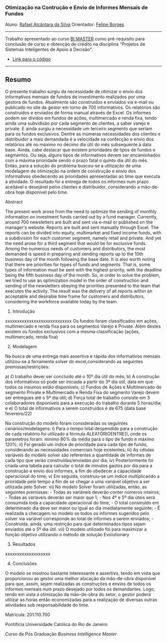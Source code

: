 ### Otimização na Contrução e Envio de Informes Mensais de Fundos

Aluno: [Rafael Alcântara da Silva](https://github.com/alcraf)
Orientador: [Felipe Borges](https://github.com/FelipeBorgesC)

---

Trabalho apresentado ao curso [BI MASTER](https://ica.puc-rio.ai/bi-master) como pré-requisito para conclusão de curso e obtenção de crédito na disciplina "Projetos de Sistemas Inteligentes de Apoio à Decisão".

- [Link para o código](https://github.com/Projeto_Rafael_Alcântara_da_Silva.xlsm)

---

 ## Resumo

O presente trabalho surgiu da necessidade de otimizar o envio dos informativos mensais de fundos de investimento realizados por uma gestora de fundos. 
Atualmente são construídos e enviados via e-mail ou publicado no site da gestor em torno de 700 informativos. Os relatórios são construídos e enviados de forma manual através de Excel.
Os informes podem ser dividos em fundos de ações, multimercado e renda fixa, tendo ainda uma subvidisão por cada segmento de clientes, a saber varejo e private. E ainda surgiu a necessidade um terceiro segmento que seriam para os fundos exclusivos.
Dentre as inúmeras necessidades dos clientes e distribuidor a mais demandada é a velocidade na confecção e envio dos relatórios até no máximo no décimo dia útil do mês subsequente à data base.
Ainda, cabe destacar que existem prioridades de tipos de fundos e segmentos. Ou seja, alguns tipos de informativos devem ser encaminhados com a máxima prioridade sendo o prazo fatal o quinto dia útil do mês.
Então, para a solução do problema buscou-se a utilização de uma modelagem de otimização na ordem de construção e envio dos informativos obedecendo as prioridades apresentadas ao time que executa a atividade.
O resultado foi a entrega de todos os informes num prazo aceitável e desejável pelos clientes e distribuidor, considerando a mão-de-obra hoje disponível pelo time.

Abstract 

The present work arose from the need to optimize the sending of monthly information on investment funds carried out by a fund manager.
Currently, around 700 newsletters are built and sent via e-mail or published on the manager's website. Reports are built and sent manually through Excel.
The reports can be divided into equity, multimarket and fixed income funds, with a subdivision for each customer segment, namely retail and private. And yet the need arose for a third segment that would be for exclusive funds.
Among the numerous needs of customers and distributors, the most demanded is speed in preparing and sending reports up to the 10th business day of the month following the base date.
It is also worth noting that there are priorities for types of funds and segments. That is, some types of information must be sent with the highest priority, with the deadline being the fifth business day of the month.
So, in order to solve the problem, we tried to use an optimization model in the order of construction and sending of the newsletters obeying the priorities presented to the team that executes the activity.
The result was the delivery of all reports within an acceptable and desirable time frame for customers and distributors, considering the workforce available today by the team.

1. Introdução

xxxxxxxxxxxxxxxxxxxxxxxxxxxx
Os fundos foram classificados em ações, multimercado e renda fixa para os segmentos Varejo e Private. Além destes existem os fundos exclusivos com a mesma classificação (ações, multimercado, renda fixa)


2. Modelagem

Na busca de uma entrega mais assertiva e rápida dos informativos mensais utilizou-se a ferramenta solver do excel,considerando as seguintes premissas/restrições:

   a) O trabalho dever ser concluído até o 10º dia útil do mês;
   b) A construção dos informativos só pode ser iniciada a partir do 3º dia útil, data em que todos os insumos estão disponíveis;
   c) Fundos de Ações e Multimercado do segmento Private e Multimercado e Renda Fixa do segmento Varejo devem ser entregues até o 5º dia útil;
   d) Força total de trabalho consiste em 3 colaboradores disponíveis para a execução do trabalho durante 5 horas/dia; e
   e) O total de informativos a serem construídos é de 675 (data base fevereiro/22)

Na construção do modelo foram consideradas os seguintes cenários/modelagens:
   i)   Para o tempo total despendido para a construção de cada relatório foi utilizado a fórmula ALEATÓRIOENTRE(), onde os parametros foram: mínimo 80% da média para o tipo de fundo e máximo 120%;
   ii)  Foi gerado um índice de prioridade para cada tipo de fundo, considerando as necessidades comerciais hoje existentes;
   iii) As células variáveis do modelo solver são referentes a quantidade de informes de cada tipo que serão construídas/enviadas por dia;
   iv)  Posteriormente foi criada uma tabela para calcular o total de minutos gastos por dia para a construção e envio dos informes, a fim de obedecer a capacidade operacional do time;
   v)   Em seguida, construiu-se um índice multiplicando a prioridade pelo tempo a fim de se chegar a uma variável objetivo a ser utilizada pelo Solver.
   vi)  No modelo Solver foram utilizadas, então, as seguintes premissas:
        - Todas as variáveis deverão conter números inteiros;
        - Todas as variáveis deverão ser maior que 1;
        - Nos 4º e 5º dia úteis será consumida toda a capacidade operacional do time;
        - O total construído em determinado dia deve ser maior ou igual ao dia imediatamente seguinte;
        - É realizada a checagem no modelo se todos os informes sugeridos pelo solver via variável corresponde ao total de informes a serem enviados;
        - Construída, ainda, uma restrição para que determinados tipos sejam enviados até o 5º dia útil.
   vii)  O modelo utilizado foi para maximizar a função objetivo utilizando o método de solução Evolutionary
        
3. Resultados

xxxxxxxxxxxxxxxxxxx

4. Conclusões

O modelo se mostrou bastante interessante e assertivo, tendo em vista que proporcionou ao gestor uma melhor alocação da mão-de-obra disponível para que, assim, sejam realizadas as construções e envios de todos os informes mensais num prazo desejado por todos os demandantes.
Logo, tendo em vista a otimização da mão-de-obra do setor, o gestor poderá utilizar as horas então economizadas para a realização de diversas outras atividades sob responsabilidade do time.

Matrícula: 201.110.700

Pontifícia Universidade Católica do Rio de Janeiro

Curso de Pós Graduação *Business Intelligence Master*
